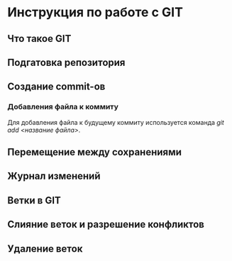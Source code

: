 # Инструкция по работе с GIT

## Что такое GIT

## Подгатовка репозитория

## Создание commit-ов
### Добавления файла к коммиту
Для добавления файла к будущему коммиту используется команда *git add <название файла>*. 

## Перемещение между сохранениями

##  Журнал изменений

## Ветки в GIT

## Слияние веток и разрешение конфликтов

## Удаление веток

